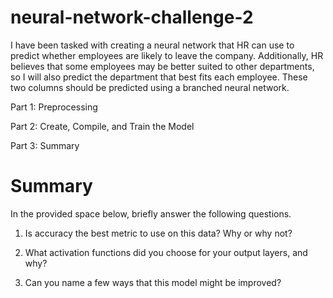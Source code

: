 # neural-network-challenge-2

I have been tasked with creating a neural network that HR can use to predict whether employees are likely to leave the company. Additionally, HR believes that some employees may be better suited to other departments, so I will also predict the department that best fits each employee. These two columns should be predicted using a branched neural network.


Part 1: Preprocessing

Part 2: Create, Compile, and Train the Model

Part 3: Summary


# Summary

In the provided space below, briefly answer the following questions.

1. Is accuracy the best metric to use on this data? Why or why not?

2. What activation functions did you choose for your output layers, and why?

3. Can you name a few ways that this model might be improved?
